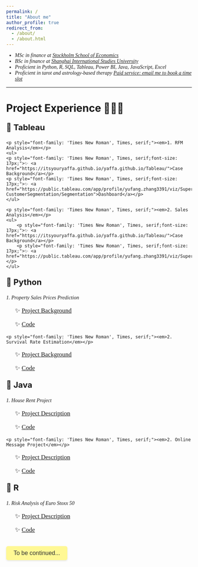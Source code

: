 ```yaml
---
permalink: /
title: "About me"
author_profile: true
redirect_from: 
  - /about/
  - /about.html
---
```


<div style="font-family: 'Times New Roman', Times, serif;">
    <ul>
        <li><em>MSc in finance at <a href="https://www.hhs.se">Stockholm School of Economics</a></em></li>
        <li><em>BSc in finance at <a href="http://sv.shisu.edu.cn">Shanghai International Studies University</a></em></li>
        <li><em>Proficient in Python, R, SQL, Tableau, Power BI, Java, JavaScript, Excel</em></li>
        <li><em>Proficient in tarot and astrology-based therapy <a href="mailto:yaffazhang87@gmail.com">Paid service: email me to book a time slot</a></em></li>
    </ul>
</div>

<hr />

<div>
    <h1>Project Experience 👩🏻‍💻</h1>
    <p style="font-size: 22px;"><strong>🐣 Tableau</strong></p>

    <p style="font-family: 'Times New Roman', Times, serif;"><em>1. RFM Analysis</em></p>
    <ul>
    <p style="font-family: 'Times New Roman', Times, serif;font-size: 17px;">✨ <a href="https://itsyouryaffa.github.io/yaffa.github.io/Tableau/">Case Background</a></p>
    <p style="font-family: 'Times New Roman', Times, serif;font-size: 17px;">✨ <a href="https://public.tableau.com/app/profile/yufang.zhang3391/viz/Superstore-CustomerSegmentation/Segmentation">Dashboard</a></p>
    </ul>

    <p style="font-family: 'Times New Roman', Times, serif;"><em>2. Sales Analysis</em></p>
    <ul>
        <p style="font-family: 'Times New Roman', Times, serif;font-size: 17px;">✨ <a href="https://itsyouryaffa.github.io/yaffa.github.io/Tableau/">Case Background</a></p>
        <p style="font-family: 'Times New Roman', Times, serif;font-size: 17px;">✨ <a href="https://public.tableau.com/app/profile/yufang.zhang3391/viz/Superstore_17141701306130/1">Dashboard</a></p>
    </ul>
</div>

<div>
    <p style="font-size: 22px;"><strong>🐣 Python</strong></p>
   <p style="font-family: 'Times New Roman', Times, serif;"><em>1. Property Sales Prices Prediction</em></p>
      <ul>
      <p style="font-family: 'Times New Roman', Times, serif;font-size: 17px;">✨ <a href="https://itsyouryaffa.github.io/yaffa.github.io/Python/">Project Background</a></p>
    <p style="font-family: 'Times New Roman', Times, serif;font-size: 17px;">✨ <a href="https://github.com/itsyouryaffa/code/blob/aa6a1f045003ff00fb67ee4a83fa4801237a46e2/HousePricePrediction.ipynb">Code</a></p>
      </ul>

         
  
    <p style="font-family: 'Times New Roman', Times, serif;"><em>2. Survival Rate Estimation</em></p>
 <ul>
          <p style="font-family: 'Times New Roman', Times, serif;font-size: 17px;">✨ <a href="https://itsyouryaffa.github.io/yaffa.github.io/Python/">Project Background</a></p>
    <p style="font-family: 'Times New Roman', Times, serif;font-size: 17px;">✨ <a href="https://github.com/itsyouryaffa/code/blob/aa6a1f045003ff00fb67ee4a83fa4801237a46e2/HospitalPatientsSurvivalPrediction.ipynb">Code</a></p>
 </ul>
    
</div>

<div>
    <p style="font-size: 22px;"><strong>🐣 Java</strong></p>
   <p style="font-family: 'Times New Roman', Times, serif;"><em>1. House Rent Project</em></p>
      <ul>
      <p style="font-family: 'Times New Roman', Times, serif;font-size: 17px;">✨ <a href="https://itsyouryaffa.github.io/yaffa.github.io/Java/">Project Description</a></p>
    <p style="font-family: 'Times New Roman', Times, serif;font-size: 17px;">✨ <a href="https://github.com/itsyouryaffa/code/tree/aa6a1f045003ff00fb67ee4a83fa4801237a46e2/House%20Rent%20Project">Code</a></p>
      </ul>

  
    <p style="font-family: 'Times New Roman', Times, serif;"><em>2. Online Message Project</em></p>
 <ul>
          <p style="font-family: 'Times New Roman', Times, serif;font-size: 17px;">✨ <a href="https://itsyouryaffa.github.io/yaffa.github.io/Java/">Project Description</a></p>
    <p style="font-family: 'Times New Roman', Times, serif;font-size: 17px;">✨ <a href="https://github.com/itsyouryaffa/code/tree/aa6a1f045003ff00fb67ee4a83fa4801237a46e2/Online%20Message%20Project">Code</a></p>
 </ul>
</div>

<div>
    <p style="font-size: 22px;"><strong>🐣 R</strong></p>
   <p style="font-family: 'Times New Roman', Times, serif;"><em>1. Risk Analysis of Euro Stoxx 50</em></p>
      <ul>
      <p style="font-family: 'Times New Roman', Times, serif;font-size: 17px;">✨ <a href="https://itsyouryaffa.github.io/yaffa.github.io/R/">Project Description</a></p>
    <p style="font-family: 'Times New Roman', Times, serif;font-size: 17px;">✨ <a href="https://github.com/itsyouryaffa/code/blob/aa6a1f045003ff00fb67ee4a83fa4801237a46e2/Stock%20Risk%20Management.Rmd">Code</a></p>
      </ul>
</div>

<br>
<button type="button" onclick="alert('Wow!! Let\'s have a good day!! 😊')" style="font-size: 16px; padding: 10px 20px; background-color: #FFF894; color: #333; border: none; border-radius: 5px; cursor: pointer; transition: background-color 0.3s; box-shadow: 0px 2px 4px rgba(0, 0, 0, 0.1);">
    To be continued...
</button>



